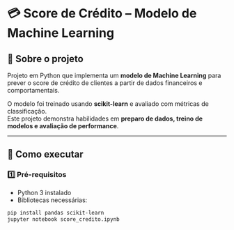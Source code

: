 # 💳 Score de Crédito – Modelo de Machine Learning

## 📌 Sobre o projeto
Projeto em Python que implementa um **modelo de Machine Learning** para prever o score de crédito de clientes a partir de dados financeiros e comportamentais.  

O modelo foi treinado usando **scikit-learn** e avaliado com métricas de classificação.  
Este projeto demonstra habilidades em **preparo de dados, treino de modelos e avaliação de performance**.

---

## 🚀 Como executar

### 1️⃣ Pré-requisitos
- Python 3 instalado  
- Bibliotecas necessárias:
```bash
pip install pandas scikit-learn
jupyter notebook score_credito.ipynb
